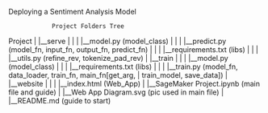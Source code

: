 Deploying a Sentiment Analysis Model

				Project Folders Tree

Project
|
|__serve
|  |
|  |__model.py                 (model_class)
|  |
|  |__predict.py               (model_fn, input_fn, output_fn, predict_fn)
|  |
|  |__requirements.txt         (libs)
|  | 
|  |__utils.py                 (refine_rev, tokenize_pad_rev)
|
|__train
|  |
|  |__model.py                 (model_class)
|  |
|  |__requirements.txt         (libs)
|  |
|  |__train.py                 (model_fn, data_loader, train_fn, main_fn[get_arg, 
|                              train_model, save_data])
|
|__website
|  |
|  |__index.html               (Web_App)
|
|__SageMaker Project.ipynb     (main file and guide)
|
|__Web App Diagram.svg         (pic used in main file)
|
|__README.md                   (guide to start)
